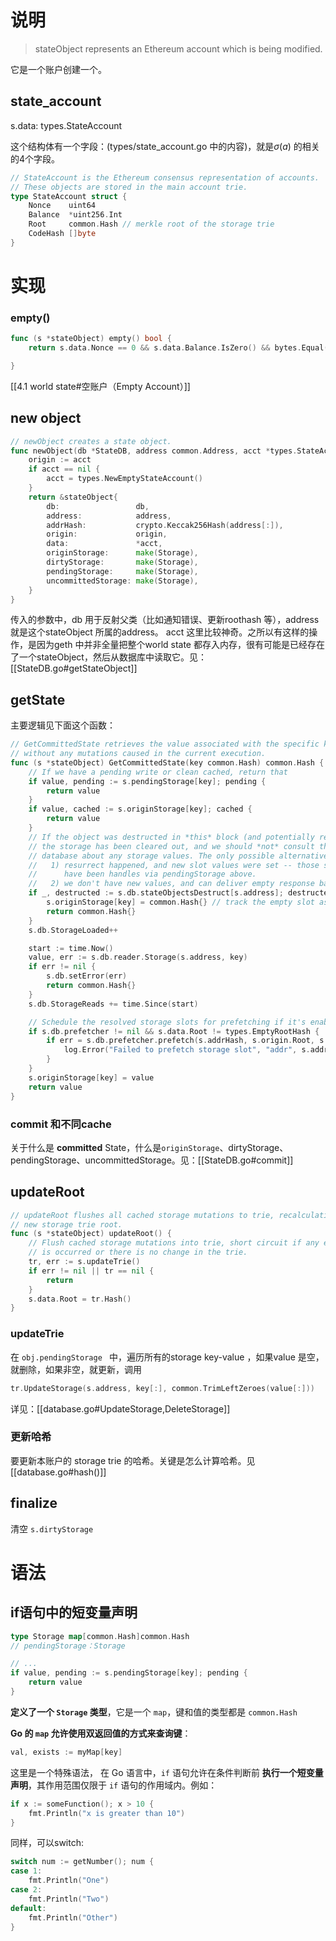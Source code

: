 # 说明

> stateObject represents an Ethereum account which is being modified.

它是一个账户创建一个。

## state_account
s.data: types.StateAccount

这个结构体有一个字段：(types/state_account.go 中的内容)，就是$\sigma(a)$ 的相关的4个字段。
```go
// StateAccount is the Ethereum consensus representation of accounts.
// These objects are stored in the main account trie.
type StateAccount struct {
    Nonce    uint64
    Balance  *uint256.Int
    Root     common.Hash // merkle root of the storage trie
    CodeHash []byte
}
```

# 实现
### empty()

```go
func (s *stateObject) empty() bool {
    return s.data.Nonce == 0 && s.data.Balance.IsZero() && bytes.Equal(s.data.CodeHash, types.EmptyCodeHash.Bytes())

}
```

[[4.1 world state#空账户（Empty Account）]]


## new object
```go
// newObject creates a state object.
func newObject(db *StateDB, address common.Address, acct *types.StateAccount) *stateObject {
	origin := acct
	if acct == nil {
		acct = types.NewEmptyStateAccount()
	}
	return &stateObject{
		db:                 db,
		address:            address,
		addrHash:           crypto.Keccak256Hash(address[:]),
		origin:             origin,
		data:               *acct,
		originStorage:      make(Storage),
		dirtyStorage:       make(Storage),
		pendingStorage:     make(Storage),
		uncommittedStorage: make(Storage),
	}
}
```

传入的参数中，db 用于反射父类（比如通知错误、更新roothash 等），address 就是这个stateObject 所属的address。
acct 这里比较神奇。之所以有这样的操作，是因为geth 中并非全量把整个world state 都存入内存，很有可能是已经存在了一个stateObject，然后从数据库中读取它。见：[[StateDB.go#getStateObject]]

## getState

主要逻辑见下面这个函数：

```go
// GetCommittedState retrieves the value associated with the specific key
// without any mutations caused in the current execution.
func (s *stateObject) GetCommittedState(key common.Hash) common.Hash {
	// If we have a pending write or clean cached, return that
	if value, pending := s.pendingStorage[key]; pending {
		return value
	}
	if value, cached := s.originStorage[key]; cached {
		return value
	}
	// If the object was destructed in *this* block (and potentially resurrected),
	// the storage has been cleared out, and we should *not* consult the previous
	// database about any storage values. The only possible alternatives are:
	//   1) resurrect happened, and new slot values were set -- those should
	//      have been handles via pendingStorage above.
	//   2) we don't have new values, and can deliver empty response back
	if _, destructed := s.db.stateObjectsDestruct[s.address]; destructed {
		s.originStorage[key] = common.Hash{} // track the empty slot as origin value
		return common.Hash{}
	}
	s.db.StorageLoaded++

	start := time.Now()
	value, err := s.db.reader.Storage(s.address, key)
	if err != nil {
		s.db.setError(err)
		return common.Hash{}
	}
	s.db.StorageReads += time.Since(start)

	// Schedule the resolved storage slots for prefetching if it's enabled.
	if s.db.prefetcher != nil && s.data.Root != types.EmptyRootHash {
		if err = s.db.prefetcher.prefetch(s.addrHash, s.origin.Root, s.address, nil, []common.Hash{key}, true); err != nil {
			log.Error("Failed to prefetch storage slot", "addr", s.address, "key", key, "err", err)
		}
	}
	s.originStorage[key] = value
	return value
}

```

### commit 和不同cache
关于什么是 **committed** State，什么是`originStorage`、dirtyStorage、pendingStorage、uncommittedStorage。见：[[StateDB.go#commit]]

## updateRoot
```go
// updateRoot flushes all cached storage mutations to trie, recalculating the
// new storage trie root.
func (s *stateObject) updateRoot() {
	// Flush cached storage mutations into trie, short circuit if any error
	// is occurred or there is no change in the trie.
	tr, err := s.updateTrie()
	if err != nil || tr == nil {
		return
	}
	s.data.Root = tr.Hash()
}
```
### updateTrie
在 `obj.pendingStorage ` 中，遍历所有的storage key-value ，如果value 是空，就删除，如果非空，就更新，调用 
```go
tr.UpdateStorage(s.address, key[:], common.TrimLeftZeroes(value[:]))
```
详见：[[database.go#UpdateStorage,DeleteStorage]]

### 更新哈希

要更新本账户的 storage trie 的哈希。关键是怎么计算哈希。见 [[database.go#hash()]]


## finalize
清空 `s.dirtyStorage`  


# 语法
## if语句中的短变量声明
```go
type Storage map[common.Hash]common.Hash
// pendingStorage：Storage 

// ...
if value, pending := s.pendingStorage[key]; pending {
	return value
}
```
**定义了一个 `Storage` 类型**，它是一个 `map`，键和值的类型都是 `common.Hash`

**Go 的 `map` 允许使用双返回值的方式来查询键**：

```go
val, exists := myMap[key]
```

这里是一个特殊语法，
在 Go 语言中，`if` 语句允许在条件判断前 **执行一个短变量声明**，其作用范围仅限于 `if` 语句的作用域内。例如：
```go
if x := someFunction(); x > 10 {
    fmt.Println("x is greater than 10")
}
```

同样，可以switch:
```go
switch num := getNumber(); num {
case 1:
    fmt.Println("One")
case 2:
    fmt.Println("Two")
default:
    fmt.Println("Other")
}
```

